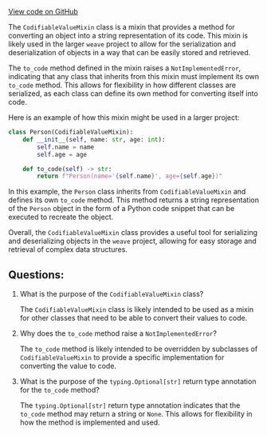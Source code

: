 [View code on GitHub](https://github.com/wandb/weave/weave/codifiable_value_mixin.py)

The `CodifiableValueMixin` class is a mixin that provides a method for converting an object into a string representation of its code. This mixin is likely used in the larger `weave` project to allow for the serialization and deserialization of objects in a way that can be easily stored and retrieved.

The `to_code` method defined in the mixin raises a `NotImplementedError`, indicating that any class that inherits from this mixin must implement its own `to_code` method. This allows for flexibility in how different classes are serialized, as each class can define its own method for converting itself into code.

Here is an example of how this mixin might be used in a larger project:

```python
class Person(CodifiableValueMixin):
    def __init__(self, name: str, age: int):
        self.name = name
        self.age = age

    def to_code(self) -> str:
        return f"Person(name='{self.name}', age={self.age})"
```

In this example, the `Person` class inherits from `CodifiableValueMixin` and defines its own `to_code` method. This method returns a string representation of the `Person` object in the form of a Python code snippet that can be executed to recreate the object.

Overall, the `CodifiableValueMixin` class provides a useful tool for serializing and deserializing objects in the `weave` project, allowing for easy storage and retrieval of complex data structures.
## Questions: 
 1. What is the purpose of the `CodifiableValueMixin` class?
    
    The `CodifiableValueMixin` class is likely intended to be used as a mixin for other classes that need to be able to convert their values to code.

2. Why does the `to_code` method raise a `NotImplementedError`?
    
    The `to_code` method is likely intended to be overridden by subclasses of `CodifiableValueMixin` to provide a specific implementation for converting the value to code.

3. What is the purpose of the `typing.Optional[str]` return type annotation for the `to_code` method?
    
    The `typing.Optional[str]` return type annotation indicates that the `to_code` method may return a string or `None`. This allows for flexibility in how the method is implemented and used.